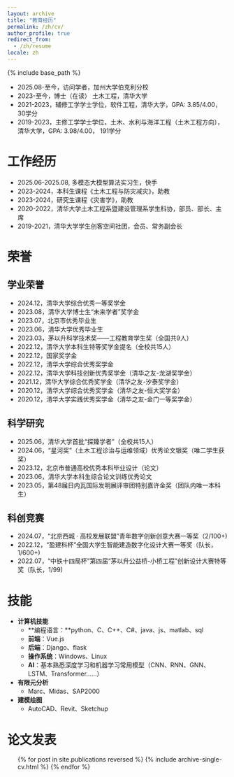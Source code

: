 ```yaml
---
layout: archive
title: "教育经历"
permalink: /zh/cv/
author_profile: true
redirect_from:
  - /zh/resume
locale: zh
---
```


{% include base_path %}

<!-- 教育经历
====== -->
* 2025.08-至今，访问学者，加州大学伯克利分校
* 2023-至今，博士（在读） 土木工程，清华大学
* 2021-2023，辅修工学学士学位，软件工程，清华大学，GPA: 3.85/4.00， 30学分
* 2019-2023，主修工学学士学位，土木、水利与海洋工程（土木工程方向），清华大学，GPA: 3.98/4.00， 191学分

工作经历
======
* 2025.06-2025.08, 多模态大模型算法实习生，快手
* 2023-2024，本科生课程《土木工程与防灾减灾》，助教
* 2023-2024，研究生课程《灾害学》，助教
* 2020-2022，清华大学土木工程系暨建设管理系学生科协，部员、部长、主席
* 2019-2021，清华大学学生创客空间社团，会员、常务副会长

荣誉
======

学业荣誉
------
* 2024.12，清华大学综合优秀一等奖学金
* 2023.08，清华大学博士生“未来学者”奖学金
* 2023.07，北京市优秀毕业生
* 2023.06，清华大学优秀毕业生
* 2023.03，茅以升科学技术奖——工程教育学生奖（全国共9人）
* 2022.12，清华大学本科生特等奖学金提名（全校共15人）
* 2022.12，国家奖学金
* 2022.12，清华大学综合优秀奖学金
* 2022.12，清华大学科技创新优秀奖学金（清华之友-龙湖奖学金）
* 2021.12，清华大学综合优秀奖学金（清华之友-汐泰奖学金）
* 2020.12，清华大学综合优秀奖学金（清华之友-恒大奖学金）
* 2020.12，清华大学实践优秀奖学金（清华之友-金门一等奖学金）

科学研究
------
* 2025.06，清华大学首批“探臻学者”（全校共15人）
* 2024.06，“星河奖”（土木工程诊治与运维领域）优秀论文银奖（唯二学生获奖）
* 2023.12，北京市普通高校优秀本科毕业设计（论文）
* 2023.06，清华大学本科生综合论文训练优秀论文
* 2023.05，第48届日内瓦国际发明展评审团特别嘉许金奖（团队内唯一本科生）

科创竞赛
------
* 2024.07，“北京西城 · 高校发展联盟”青年数字创新创意大赛一等奖（2/100+)
* 2022.12，“盈建科杯”全国大学生智能建造数字化设计大赛一等奖（队长，1/600+)
* 2022.07，“中铁十四局杯”第四届“茅以升公益桥-小桥工程”创新设计大赛特等奖（队长，1/99)

技能
======
* **计算机技能**
  * **编程语言：**python、C、C++、C#、java、js、matlab、sql
  * **前端**：Vue.js
  * **后端**：Django、flask
  * **操作系统**：Windows、Linux
  * **AI**：基本熟悉深度学习和机器学习常用模型（CNN、RNN、GNN、LSTM、Transformer……）
* **有限元分析**
  * Marc、Midas、SAP2000
* **建模绘图**
  * AutoCAD、Revit、Sketchup

论文发表
======
  <ul>{% for post in site.publications reversed %}
    {% include archive-single-cv.html %}
  {% endfor %}</ul>

<!-- Talks
======
  <ul>{% for post in site.talks reversed %}
    {% include archive-single-talk-cv.html  %}
  {% endfor %}</ul>

Experience
======
  <ul>{% for post in site.experience reversed %}
    {% include archive-single-cv.html %}
  {% endfor %}</ul>

Service and leadership
======
* Currently signed in to 43 different slack teams -->
